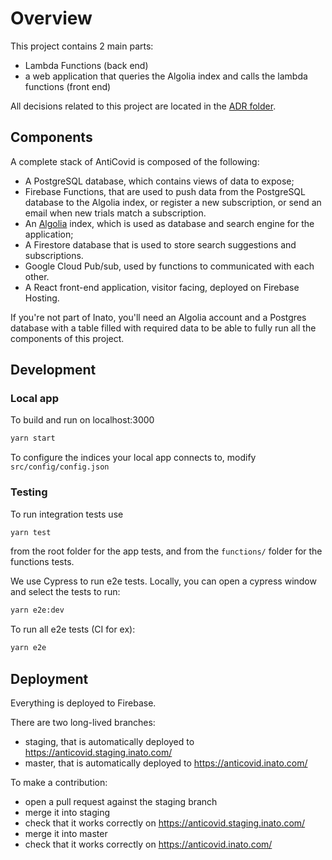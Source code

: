 # Overview

This project contains 2 main parts:

- Lambda Functions (back end)
- a web application that queries the Algolia index and calls the lambda functions (front end)

All decisions related to this project are located in the [ADR folder](https://github.com/inato/inato-anticovid/tree/staging/adr).

## Components

A complete stack of AntiCovid is composed of the following:

- A PostgreSQL database, which contains views of data to expose;
- Firebase Functions, that are used to push data from the PostgreSQL database to the Algolia index, or register a new subscription, or send an email when new trials match a subscription.
- An [Algolia](https://www.algolia.com/) index, which is used as database and search engine for the application;
- A Firestore database that is used to store search suggestions and subscriptions.
- Google Cloud Pub/sub, used by functions to communicated with each other.
- A React front-end application, visitor facing, deployed on Firebase Hosting.

If you're not part of Inato, you'll need an Algolia account and a Postgres database with a table filled with required data to be able to fully run all the components of this project.

## Development

### Local app

To build and run on localhost:3000

```sh
yarn start
```

To configure the indices your local app connects to, modify `src/config/config.json`

### Testing

To run integration tests use

```sh
yarn test
```

from the root folder for the app tests, and from the `functions/` folder for the functions tests.

We use Cypress to run e2e tests. Locally, you can open a cypress window and select the tests to run:

```sh
yarn e2e:dev
```

To run all e2e tests (CI for ex):

```sh
yarn e2e
```

## Deployment

Everything is deployed to Firebase.

There are two long-lived branches:

- staging, that is automatically deployed to https://anticovid.staging.inato.com/
- master, that is automatically deployed to https://anticovid.inato.com/

To make a contribution:

- open a pull request against the staging branch
- merge it into staging
- check that it works correctly on https://anticovid.staging.inato.com/
- merge it into master
- check that it works correctly on https://anticovid.inato.com/
